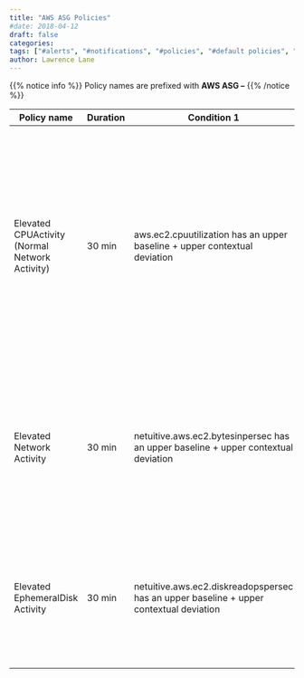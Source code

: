 ```yaml
---
title: "AWS ASG Policies"
#date: 2018-04-12
draft: false
categories:
tags: ["#alerts", "#notifications", "#policies", "#default policies", "#asg", "#aws"]
author: Lawrence Lane
---
```


{{% notice info %}}
Policy names are prefixed with **AWS ASG –**
{{% /notice %}}

| Policy name                                    | Duration | Condition 1                                                                           | (and) Condition 2                                                                         | (and) Condition 3                                                                             | Cat. | Description                                                                                                                                                                                                                                  |
|------------------------------------------------|----------|---------------------------------------------------------------------------------------|-------------------------------------------------------------------------------------------|-----------------------------------------------------------------------------------------------|------|----------------------------------------------------------------------------------------------------------------------------------------------------------------------------------------------------------------------------------------------|
| Elevated CPUActivity (Normal Network Activity) | 30 min   | aws.ec2.cpuutilization has an upper baseline + upper contextual deviation             | netuitive.aws.ec2.bytesinperse does not have a upper baseline + upper contextual deviation | netuitive.aws.ec2.bytesoutpersec does not  have a upper baseline + upper contextual deviation. | INFO | This policy is designed to catch cases where CPU activity is higher than than normal and cannot be explained by a corresponding increase in network traffic. Operates on the average CPU and network utilization across all EC2’sin the ASG. |
| Elevated Network Activity                      | 30 min   | netuitive.aws.ec2.bytesinpersec has an upper baseline + upper contextual deviation     | netuitive.aws.ec2.bytesoutperse has an upper baseline + upper contextual deviation         |                                                                                               | INFO | Indicates an increase in network activity above what is considered to be normal. Operates on the average network utilization across all EC2’s in the ASG.                                                                                    |
| Elevated EphemeralDisk Activity                | 30 min   | netuitive.aws.ec2.diskreadopspersec has an upper baseline + upper contextual deviation | netuitive.aws.ec2.diskwriteopspersec has an upper baseline + upper contextual deviation    |                                                                                               | INFO | Indicates an increase in disk activity above what is considered to be normal. Operates on the average disk utilization across all EC2’s in the ASG.                                                                                          |
